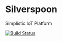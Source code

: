 # Silverspoon
Simplistic IoT Platform

[![Build Status](https://travis-ci.org/px3/silverspoon.svg?branch=master)](https://travis-ci.org/px3/silverspoon)
